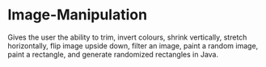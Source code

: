 # Image-Manipulation
Gives the user the ability to trim, invert colours, shrink vertically, stretch horizontally, flip image upside down, filter an image, paint a random image, paint a rectangle, and generate randomized rectangles in Java. 
